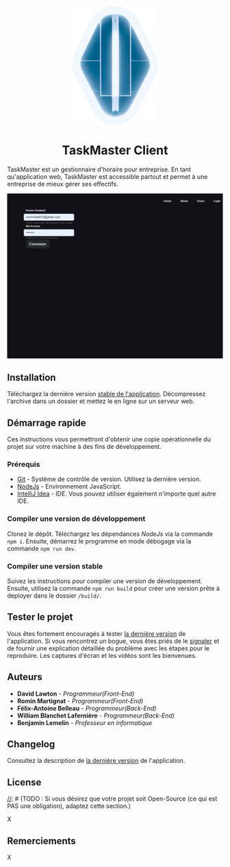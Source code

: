 <div align="center">
<img src="docs/Logo.png" alt="TaskMaster Logo" width="200"/>

# TaskMaster Client

</div>

TaskMaster est un gestionnaire d'horaire pour entreprise. En tant qu'application web, TaskMaster est accessible partout et permet à une entreprise de mieux gérer ses effectifs.

[//]: # (TODO : Remplacez cette image par une capture d'écran de votre application.)

<div align="center">

![Aperçu du Projet Synthèse](docs/Preview.png)

</div>

## Installation

Téléchargez la dernière version [stable de l'application][Releases]. Décompressez l'archive dans un dossier 
et mettez le en ligne sur un serveur web.

## Démarrage rapide

Ces instructions vous permettront d'obtenir une copie opérationnelle du projet sur votre machine à des fins de 
développement.

### Prérequis

* [Git] - Système de contrôle de version. Utilisez la dernière version.
* [NodeJs] - Environnement JavaScript.
* [IntelliJ Idea] - IDE. Vous pouvez utiliser également n'importe quel autre IDE.

### Compiler une version de développement

Clonez le dépôt. Téléchargez les dépendances *NodeJs* via la commande `npm i`. Ensuite, démarrez le programme
en mode débogage via la commande `npm run dev`.

### Compiler une version stable

Suivez les instructions pour compiler une version de développement. Ensuite, utilisez la commande `npm run build` pour créer une version prête à deployer dans le dossier `/build/`.


## Tester le projet

Vous êtes fortement encouragés à tester [la dernière version][Releases] de l'application. Si vous 
rencontrez un bogue, vous êtes priés de le [signaler][Submit Bug] et de fournir une explication détaillée du problème 
avec les étapes pour le reproduire. Les captures d'écran et les vidéos sont les bienvenues.

## Auteurs

[//]: # (TODO : Ajoutez vous noms ici ainsi que le nom de tout artiste ayant participé au projet avec un lien vers son portfolio.)
[//]: # (       Inscrivez aussi, en détail, ce sur quoi chaque membre de l'équipe a principalement travaillé.)
[//]: # (       Vous n'êtes pas obligé d'inclure mon nom dans les auteurs du projet. C'est pour vous montrer comment faire.)

* **David Lawton** - *Programmeur(Front-End)*
* **Romin Martignat** - *Programmeur(Front-End)*
* **Félix-Antoine Belleau** - *Programmeur(Back-End)*
* **William Blanchet Lafernière** - *Programmeur(Back-End)*
* **Benjamin Lemelin** - *Professeur en informatique*

## Changelog

Consultez la description de [la dernière version][Releases] de l'application.

## License

[//]: # (TODO : Si vous désirez que votre projet soit Open-Source (ce qui est PAS une obligation), adaptez cette section.)

X

## Remerciements

[//]: # (TODO : Remercier toute personne ou groupe ayant contribué au projet, mais qui n'est pas un auteur.)

X

[//]: # (Hyperliens)
[Git]: https://git-scm.com/downloads
[NodeJs]: https://nodejs.org/en/
[IntelliJ Idea]: https://www.jetbrains.com/idea/

[Submit Bug]: https://github.com/BlobMaster41/DRFWClient/issues/new
[Releases]: https://github.com/BlobMaster41/DRFWClient/releases
